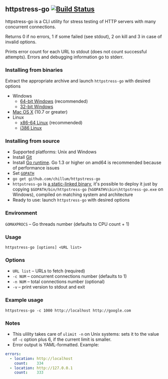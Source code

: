 ## httpstress-go [![Build Status](https://travis-ci.org/chillum/httpstress-go.svg?branch=master)](https://travis-ci.org/chillum/httpstress-go)

httpstress-go is a CLI utility for stress testing of HTTP servers with many concurrent connections.

Returns 0 if no errors, 1 if some failed (see stdout), 2 on kill and 3 in case of invalid options.

Prints error count for each URL to stdout (does not count successful attempts).
Errors and debugging information go to stderr.

### Installing from binaries
Extract the appropriate archive and launch `httpstress-go` with desired options

* Windows
  * [64-bit Windows](../../releases/download/v2.0.1/win64.zip) (recommended)
  * [32-bit Windows](../../releases/download/v2.0.1/win32.zip)
* [Mac OS X](../../releases/download/v2.0.1/mac.zip) (10.7 or greater)
* Linux
  * [x86-64 Linux](../../releases/download/v2.0.1/linux64.tgz) (recommended)
  * [i386 Linux](../../releases/download/v2.0.1/linux32.tgz)

### Installing from source
* Supported platforms: Unix and Windows
* Install [Git](http://git-scm.com/download)
* Install [Go runtime](http://golang.org/doc/install).
  Go 1.3 or higher on amd64 is recommended because of performance issues
* Set [`GOPATH`](http://golang.org/doc/code.html#GOPATH)
* `go get github.com/chillum/httpstress-go`
* `httpstress-go` is
  [a static-linked binary](http://golang.org/doc/faq#Why_is_my_trivial_program_such_a_large_binary),
  it's possible to deploy it just by copying `$GOPATH/bin/httpstress-go`
  (`%GOPATH%\bin\httpstress-go.exe` on Windows),
  compiled on matching system and architecture
* Ready to use: launch `httpstress-go` with desired options

### Environment
`GOMAXPROCS` – Go threads number (defaults to CPU count + 1)

### Usage
`httpstress-go [options] <URL list>`

### Options
* `URL list` – URLs to fetch (required)
* `-c NUM` – concurrent connections number (defaults to 1)
* `-n NUM` – total connections number (optional)
* `-v` – print version to stdout and exit

### Example usage
`httpstress-go -c 1000 http://localhost http://google.com`

### Notes
* This ulility takes care of `ulimit -n` on Unix systems: sets it to
  the value of `-c` option plus 6, if the current limit is smaller.
* Error output is YAML-formatted. Example:
```yaml
errors:
  - location: http://localhost
    count:    334
  - location: http://127.0.0.1
    count:    333
```
